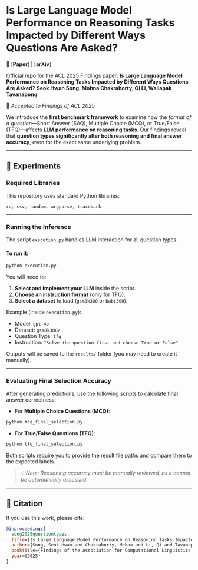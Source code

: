 # Is Large Language Model Performance on Reasoning Tasks Impacted by Different Ways Questions Are Asked?

📄 \[**Paper**] | \[**arXiv**]

Official repo for the ACL 2025 Findings paper:
**Is Large Language Model Performance on Reasoning Tasks Impacted by Different Ways Questions Are Asked?**
**Seok Hwan Song, Mohna Chakraborty, Qi Li, Wallapak Tavanapong**

📌 *Accepted to Findings of ACL 2025*

We introduce the **first benchmark framework** to examine how the *format of a question*—Short Answer (SAQ), Multiple Choice (MCQ), or True/False (TFQ)—affects **LLM performance on reasoning tasks**.
Our findings reveal that **question types significantly alter both reasoning and final answer accuracy**, even for the exact same underlying problem.

---

## 🧪 Experiments

### Required Libraries

This repository uses standard Python libraries:

```
re, csv, random, argparse, traceback
```

---

### Running the Inference

The script `execution.py` handles LLM interaction for all question types.

#### To run it:

```bash
python execution.py
```

You will need to:

1. **Select and implement your LLM** inside the script.
2. **Choose an instruction format** (only for TFQ).
3. **Select a dataset** to load (`gsm8k300` or `babi300`).

Example (inside `execution.py`):

* Model: `gpt-4o`
* Dataset: `gsm8k300/`
* Question Type: `tfq`
* Instruction: `"Solve the question first and choose True or False"`

Outputs will be saved to the `results/` folder (you may need to create it manually).

---

### Evaluating Final Selection Accuracy

After generating predictions, use the following scripts to calculate final answer correctness:

* For **Multiple Choice Questions (MCQ)**:

```bash
python mcq_final_selection.py
```

* For **True/False Questions (TFQ)**:

```bash
python tfq_final_selection.py
```

Both scripts require you to provide the result file paths and compare them to the expected labels.

> 💡 *Note: Reasoning accuracy must be manually reviewed, as it cannot be automatically assessed.*

---

## 📎 Citation

If you use this work, please cite:

```bibtex
@inproceedings{
  song2025questiontypes,
  title={Is Large Language Model Performance on Reasoning Tasks Impacted by Different Ways Questions Are Asked?},
  author={Song, Seok Hwan and Chakraborty, Mohna and Li, Qi and Tavanapong, Wallapak},
  booktitle={Findings of the Association for Computational Linguistics: ACL 2025},
  year={2025}
}
```
